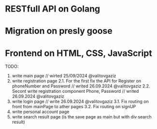 # RESTfull API on Golang
# Migration on presly goose
# Frontend on HTML, CSS, JavaScript

TODO:
1. write main page              // wirted 25/09/2024 @valitovgaziz
2. write registration page
    2.1. For the first fix the API for Register on phoneNumber and Password // writed 26.09.2024 @valitovgaziz
    2.2. Secont write registration component Phone, Password                // writed 26.09.2024 @valitovgaziz
3. write login page                                                         // write 26.09.2024 @valitovgaziz
    3.1. Fix routing on front from mainPage to ather pages
    3.2. Fix routing on signUP
4. write personal account page
5. write search result page (is the save page as main but with div search result)